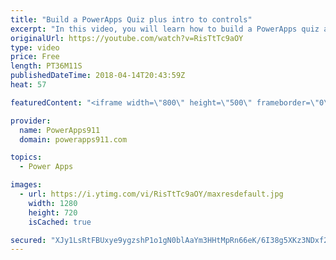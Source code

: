 ```yaml
---
title: "Build a PowerApps Quiz plus intro to controls"
excerpt: "In this video, you will learn how to build a PowerApps quiz and in the process get introduced to several controls, the Switch Function and some app building tips. A little bit for everyone.   Topics covered:  • Building a quiz with a calculated score  • Toggle Control  • Radio Control  • Date Picker"
originalUrl: https://youtube.com/watch?v=RisTtTc9aOY
type: video
price: Free
length: PT36M11S
publishedDateTime: 2018-04-14T20:43:59Z
heat: 57

featuredContent: "<iframe width=\"800\" height=\"500\" frameborder=\"0\" src=\"https://www.youtube.com/embed/RisTtTc9aOY\" allow=\"accelerometer; autoplay; encrypted-media; gyroscope; picture-in-picture\" allowfullscreen></iframe>"

provider:
  name: PowerApps911
  domain: powerapps911.com

topics:
  - Power Apps

images:
  - url: https://i.ytimg.com/vi/RisTtTc9aOY/maxresdefault.jpg
    width: 1280
    height: 720
    isCached: true

secured: "XJy1LsRtFBUxye9ygzshP1o1gN0blAaYm3HHtMpRn66eK/6I38g5XKz3NDxf2M3WafUrK03/zI/3mzxIFmVssWU0SJcX1z1Iuq3IwsA0DT4K6AQpo1MNppv9b3VobCDeJ+q8aYlaXjqxbjd0U9vM3uarcGu5PRaIadWtbIjH6b+RC9NufSd+sTVkggsFFYNXLCXQW5XnBx2dV0X4mcpm+TamYFggbRUVeJaxhJD8SCzDO67clbWgZ+Xiy7E8tOkMK3GIpZnSCwa5tio5/C5FV2WtKIKB21OtDUkBiX3nv1quL0tv6CKAiqvxtRCoo+3IxHQVXKsOBBiqkJtbbLxG1qTs0dlIU8+CDaGDQRlJfMFO62BKPqcZh6MbRn1HKNJSe57L3gJLtLNc5U+vu/qlI1a5dl3ocCZ7aBa8WMb0tSM=;8IkxQuQ5/hlslbv4W36TSg=="
---
```


